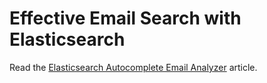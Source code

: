 # Effective Email Search with Elasticsearch

 Read the [Elasticsearch Autocomplete Email Analyzer](https://medium.com/@andrewdieken/elasticsearch-autocomplete-email-analyzer-e94693878121) article.